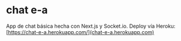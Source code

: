 # chat e-a
App de chat básica hecha con Next.js y Socket.io.
Deploy vía Heroku: [https://chat-e-a.herokuapp.com/](chat-e-a.herokuapp.com)
